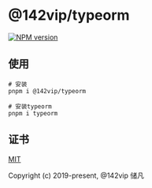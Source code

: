 # @142vip/typeorm

[![NPM version](https://img.shields.io/npm/v/@142vip/typeorm?labelColor=0b3d52&color=1da469&label=version)](https://www.npmjs.com/package/@142vip/typeorm)

## 使用

```shell
# 安装
pnpm i @142vip/typeorm

# 安装typeorm
pnpm i typeorm
```

## 证书

[MIT](https://opensource.org/license/MIT)

Copyright (c) 2019-present, @142vip 储凡
